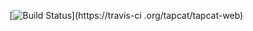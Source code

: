 [![Build Status](https://travis-ci.org/tapcat/tapcat-web.png?branch=master)](https://travis-ci
.org/tapcat/tapcat-web)

